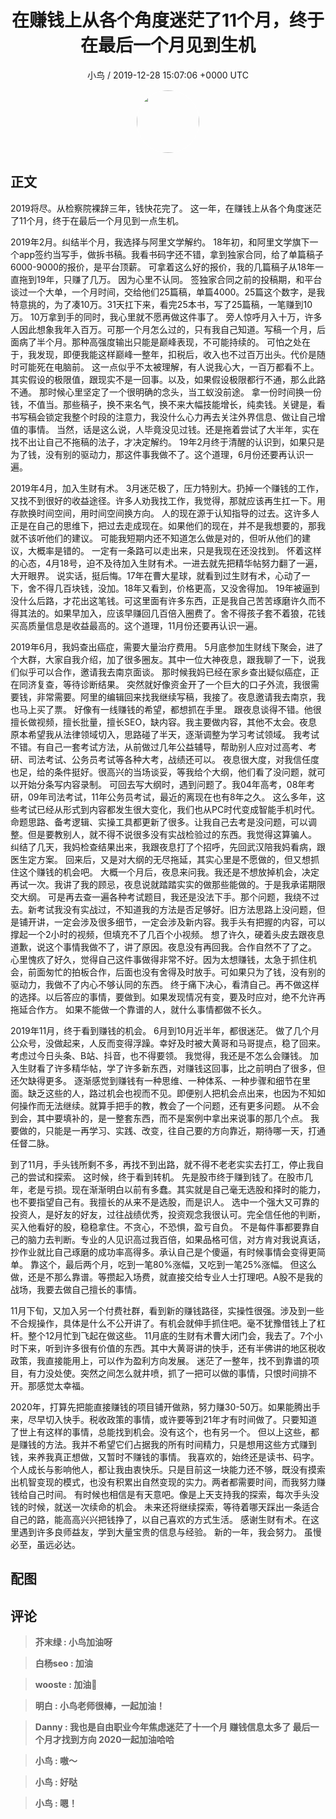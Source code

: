 <h1 align="center">在赚钱上从各个角度迷茫了11个月，终于在最后一个月见到生机</h1>
<p align="center">
    <a>小鸟 / 2019-12-28 15:07:06 &#43;0000 UTC</a>
</p>

<div align="center">
    <img src="https://images.zsxq.com/FlkzLctz9pLfbMRsmuj8Ockuh2QZ?e=1590940799&amp;token=kIxbL07-8jAj8w1n4s9zv64FuZZNEATmlU_Vm6zD:DBQll41exL_GvcaD9_tK6ysxot8=" width="100" height="100" style="border:1px solid;border-radius:50%; color:#ffffff"/>
</div>

## 正文

<div>
 

2019将尽。从检察院裸辞三年，钱快花完了。
这一年，在赚钱上从各个角度迷茫了11个月，终于在最后一个月见到一点生机。

2019年2月。纠结半个月，我选择与阿里文学解约。
18年初，和阿里文学旗下一个app签约当写手，做拆书稿。我看书码字还不错，拿到独家合同，给了单篇稿子6000-9000的报价，是平台顶薪。
可拿着这么好的报价，我的几篇稿子从18年一直拖到19年，只赚了几万。
因为心里不认同。
签独家合同之前的投稿期，和平台谈过一个大单，一个月时间，交给他们25篇稿，单篇4000。25篇这个数字，是我特意挑的，为了凑10万。31天扛下来，看完25本书，写了25篇稿，一笔赚到10万。
10万拿到手的同时，我心里就不愿再做这件事了。
旁人惊呼月入十万，许多人因此想象我年入百万。可那一个月怎么过的，只有我自己知道。写稿一个月，后面病了半个月。那种高强度输出只能是巅峰表现，不可能持续的。
可怕之处在于，我发现，即便我能这样巅峰一整年，扣税后，收入也不过百万出头。代价是随时可能死在电脑前。
这一点似乎不太被理解，有人说我心大，一百万都看不上。其实假设的极限值，跟现实不是一回事。以及，如果假设极限都行不通，那么此路不通。
那时候心里坚定了一个很明确的念头，当工蚁没前途。
拿一份时间换一份钱，不值当。那些稿子，换不来名气，换不来大幅技能增长，纯卖钱。关键是，看书写稿会锁定我整个时段的注意力，我没什么心力再去关注外界信息、做让自己增值的事情。
当然，话是这么说，人毕竟没见过钱。还是拖着尝试了大半年，实在找不出让自己不拖稿的法子，才决定解约。
19年2月终于清醒的认识到，如果只是为了钱，没有别的驱动力，那这件事我做不了。这个道理，6月份还要再认识一遍。


2019年4月，加入生财有术。
3月迷茫极了，压力特别大。扔掉一个赚钱的工作，又找不到很好的收益途径。许多人劝我找工作，我觉得，那就应该再生扛一下。用存款换时间空间，用时间空间换方向。
人的现在源于认知指导的过去。这许多人正是在自己的思维下，把过去走成现在。如果他们的现在，并不是我想要的，那我就不该听他们的建议。
可能我短期内还不知道怎么做是对的，但听从他们的建议，大概率是错的。
一定有一条路可以走出来，只是我现在还没找到。
怀着这样的心态，4月18号，迫不及待加入生财有术。一进去就先把精华帖努力翻了一遍，大开眼界。
说实话，挺后悔。17年在曹大星球，就看到过生财有术，心动了一下，舍不得几百块钱，没加。18年又看到，价格更高，又没舍得加。
19年被逼到没什么后路，才花出这笔钱。可这里面有许多东西，正是我自己苦苦琢磨许久而不得其法的。如果早加入，应该早赚回几百倍入圈费了。舍不得孩子套不着狼，花钱买高质量信息是收益最高的。这个道理，11月份还要再认识一遍。


2019年6月，我妈查出癌症，需要大量治疗费用。
5月底参加生财线下聚会，进了个大群，大家自我介绍，加了很多圈友。其中一位大神夜息，跟我聊了一下，说我们似乎可以合作，邀请我去南京面谈。
那时候我妈已经在家乡查出疑似癌症，正在同济复查，等待诊断结果。
突然就好像资金开了一个巨大的口子外流，我很需要钱，非常需要。阿里的编辑回来找我继续写稿，我接了。夜息邀请我去南京，我也马上买了票。
好像有一线赚钱的希望，都想抓在手里。
跟夜息谈得不错。他很擅长做视频，擅长批量，擅长SEO，缺内容。我主要做内容，其他不太会。夜息原本希望我从法律领域切入，思路碰了半天，逐渐调整为学习考试领域。
我考试不错。有自己一套考试方法，从前做过几年公益辅导，帮助别人应对过高考、考研、司法考试、公务员考试等各种大考，战绩还可以。
夜息很大度，对我信任度也足，给的条件挺好。很高兴的当场谈妥，等我给个大纲，他们看了没问题，就可以开始分条写内容录制。
可回去写大纲时，遇到问题了。我04年高考，08年考研，09年司法考试，11年公务员考试，最近的离现在也有8年之久。
这么多年，这些考试已经从形式到内容都发生很大变化，我们也从PC时代变成智能手机时代。命题思路、备考逻辑、实操工具都更新了很多。让我自己去考是没问题，可以调整。但是要教别人，就不得不说很多没有实战检验过的东西。我觉得这算骗人。
纠结了几天，我妈检查结果出来，我跟夜息打了个招呼，先回武汉陪我妈看病，跟医生定方案。
回来后，又是对大纲的无尽拖延，其实心里是不愿做的，但又想抓住这个赚钱的机会吧。
大概一个月后，夜息来问我。我还是不想放掉机会，决定再试一次。我讲了我的顾忌，夜息说就踏踏实实的做那些能做的。于是我承诺期限交大纲。
可是再去查一遍各种考试题目，我还是没法下手。那个问题，我绕不过去。新考试我没有实战过，不知道我的方法是否足够好。旧方法思路上没问题，但是铺开讲，一定会涉及很多细节，一定会涉及新内容。我手头有把握的内容，可以撑起一个2小时的视频，但填充不了几百个小视频。
想了许久，硬着头皮去跟夜息道歉，说这个事情我做不了，讲了原因。夜息没有再回我。合作自然不了了之。
心里愧疚了好久，觉得自己这件事做得非常不好。因为太想赚钱，太急于抓住机会，前面匆忙的拍板合作，后面也没有舍得及时放手。可如果只为了钱，没有别的驱动力，我做不了内心不够认同的东西。
终于痛下决心，看清自己。再不做这样的选择。以后答应的事情，要做到。如果发现情况有变，要及时应对，绝不允许再拖延合作方。
如果不能做一个靠谱的人，就什么事情都做不长久。


2019年11月，终于看到赚钱的机会。
6月到10月近半年，都很迷茫。
做了几个月公众号，没做起来，人反而变得浮躁。幸好及时被大黄哥和马哥提点，稳了回来。
考虑过今日头条、B站、抖音，也不得要领。
我觉得，我还是不怎么会赚钱。
加入生财看了许多精华帖，学了许多新东西，对赚钱这回事，比之前明白了很多，但还欠缺得更多。
逐渐感觉到赚钱有一种思维、一种体系、一种步骤和细节在里面。缺乏这些的人，路过机会也视而不见。即便别人把机会点出来，也因为不知如何操作而无法继续。就算手把手的教，教会了一个问题，还有更多问题。
从不会到会，其中要填补的，是一整套东西，而不是案例中拿出来说事的那几个点。
我要做的，只能是一再学习、实践、改变，往自己要的方向靠近，期待哪一天，打通任督二脉。

到了11月，手头钱所剩不多，再找不到出路，就不得不老老实实去打工，停止我自己的尝试和探索。
这时候，终于看到转机。
先是股市终于赚到钱了。在股市几年，老是亏损。现在渐渐明白以前有多蠢。其实就是自己毫无选股和择时的能力，也不要指望自己有。我擅长的从来不是选股，而是识人。
选中一个强大又可靠的投资人，是好友的好友，过往战绩优秀，投资观念我很认可。完全信任他的判断，买入他看好的股，稳稳拿住。不贪心，不恐惧，盈亏自负。
不是每件事都要靠自己的脑力去判断。专业的人见识高过我百倍，如果品格可信，对方肯对我说真话，抄作业就比自己琢磨的成功率高得多。承认自己是个傻逼，有时候事情会变得更简单。
靠这个，最后两个月，吃到一笔80%涨幅，又吃到一笔25%涨幅。
但这么做，还是不那么靠谱。等攒起入场费，就直接交给专业人士打理吧。A股不是我的战场，我要去做自己擅长的事情。

11月下旬，又加入另一个付费社群，看到新的赚钱路径，实操性很强。涉及到一些不合规操作，具体是什么不公开讲了。有机会就伸手抓住吧。毫不犹豫借钱上了杠杆。整个12月忙到飞起在做这些。
11月底的生财有术曹大闭门会，我去了。7个小时下来，听到许多很有价值的东西。其中大黄哥讲的快手，还有半佛讲的地区税收政策，我直接能用上，可以作为盈利方向发展。
迷茫了一整年，找不到靠谱的项目，有力没处使。突然之间怎么就井喷，抓了一把可以做的事情，只恨时间排不开。那感觉太幸福。


2020年，打算先把能直接赚钱的项目铺开做熟，努力赚30-50万。如果能腾出手来，尽早切入快手。税收政策的事情，或许要等到21年才有时间做了。只要知道了世上有这样的事情，总能找到机会。没有这个，也有另一个。
但以上这些，都是赚钱的方法。我并不希望它们占据我的所有时间精力，只是想用这些方式赚到钱，来养我真正想做，又暂时不赚钱的事情。
我喜欢的，始终还是读书、码字。个人成长与影响他人，都让我由衷快乐。只是目前这一块能力还不够，既没有摸索出机智变现的模式，也没有积累出自然变现的实力。两者都需要时间，而我努力赚钱给自己时间。
有时候也相信是有天意吧。像是上天支持我的探索，每次手头没钱的时候，就送一次续命的机会。
未来还将继续探索，等待着哪天踩出一条适合自己的路，能高高兴兴把钱挣了，以自己喜欢的方式生活。
感谢生财有术。在这里遇到许多良师益友，学到大量宝贵的信息与经验。
新的一年，我会努力。
虽慢必至，虽远必达。
</div>

## 配图
<div class="image" align="center">

</div>

## 评论

<div align="left">
<div>

<blockquote >
<span> <strong>芥末绿 : 小鸟加油呀 </strong></span>
</blockquote>

<blockquote >
<span> <strong>白杨seo : 加油 </strong></span>
</blockquote>

<blockquote >
<span> <strong>wooste : 加油💪 </strong></span>
</blockquote>

<blockquote >
<span> <strong>明白 : 小鸟老师很棒，一起加油！ </strong></span>
</blockquote>

<blockquote >
<span> <strong>Danny : 我也是自由职业今年焦虑迷茫了十一个月 赚钱信息太多了  最后一个月才找到方向 2020一起加油哈哈 </strong></span>
</blockquote>

<blockquote >
<span> <strong>小鸟 : 嗷～ </strong></span>
</blockquote>

<blockquote >
<span> <strong>小鸟 : 好哒 </strong></span>
</blockquote>

<blockquote >
<span> <strong>小鸟 : 嗯！ </strong></span>
</blockquote>

</div>
</div>